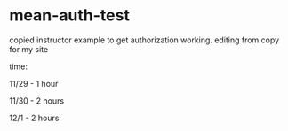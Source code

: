 # mean-auth-test

copied instructor example to get authorization working. editing from copy for my site

time:

11/29 - 1 hour

11/30 - 2 hours

12/1 - 2 hours
